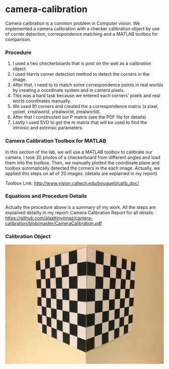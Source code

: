 # camera-calibration
Camera calibration is a common problem in Computer vision. We implemented a camera calibration with a checker calibration object by use of corner detection, correspondence matching and a MATLAB toolbox for comparison.

### Procedure
1. I used a two checkerboards that is post on the wall as a calibration object. 
2. I used Harris corner detection method to detect the corners in the image. 
3. After that, I need to to match some correspondence points in real worlds by creating a coordinate system and in camera pixels.
4. This was a hard task because we entered each corners’ pixels and real world coordinates manually.
5. We used 91 corners and created the a correspondence matrix (x pixel, ypixel, xrealworld, yrealworld, zrealworld).
6. After that I constructed our P matrix (see the PDF file for details)
7. Lastly I used SVD to get the m matrix that will be used to find the intrinsic and extrinsic parameters.

### Camera Calibration Toolbox for MATLAB 

In this section of the lab, we will use a MATLAB toolbox to calibrate our camera. I took 20 photos of a checkerboard from different angles and load them into the toolbox. Then, we manually plotted the coordinate plane and toolbox automatically detected the corners in the each image. Actually, we applied this steps on all of 20 images. (details are explained in my report)

Toolbox Link: http://www.vision.caltech.edu/bouguetj/calib_doc/

### Equations and Procedure Details

Actually the procedure above is a summary of my work. All the steps are explained detailly in my report:
Camera Calibration Report for all details: https://github.com/alaattinyilmaz/camera-calibration/blob/master/CameraCalibration.pdf

### Calibration Object
![Calibration Object](https://raw.githubusercontent.com/alaattinyilmaz/camera-calibration/master/calobject.jpg?raw=true)
